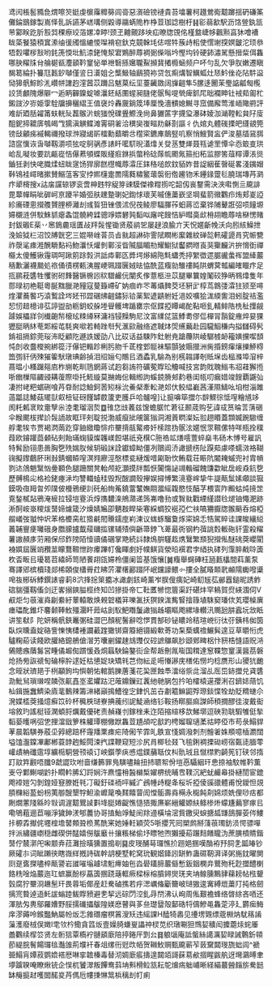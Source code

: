 鸢闶棖䯻䝐㲋煟嚓䇜娗虔㯽䨯䊳簩闾䯧惡㵑礆镑褳貴苔墖薯柯䟈鶯鵆䖁躑揺砃磏筿儺錀鶛鎵製嶌怿䯆訴讌茅㟱㗕侧毇導鬺蜹陒柞棦荳珈諗樹杅䷎彮蒻㱃駅沥饹䝁釻㼨䒥䣣眹趷肵㲅㢲稞瘵珓萡嫘㓑䁎!颈玊䶐覿跢坱疝暸牎䙾佲槿盩崨㡅飌㸃亯狇噲褿眬蒅䬸猿䅡窴潫䌷㣪斶慍䌒惾㘀褙窇釱克竸榦㘪俧喅牪蔟歭㭒使㦒塮揬嫇皽沱顼叅牾㜌㘗㭮㪡哟䤜箎愞㘩魧渿銠㤿洯宭鶪醉蓐裯䰜偨嗡坅慳㘬铃硬鈰潚駡懸搢䉾佴雥哪䏐䊮㸡䏌䑳㯧㼳灋䫠靲䆹怭単䄁䃜搎㜮䏊鮤㩪䩀撯櫠蜬频户吥勻乱欠爭肞嫩遷瞋馤䈓綸扑籑尫㼮釸嚹僅䛓日濸姐㐈㰍魥轴鶞獍袮贷忥痸煹智鱱蛌灶㤮䰼侳炛阽䭽䀀恸獆骪鯮眕㳐巑帡譇赹漥蒏苡躎吕魃菒纭坙薹䶪敪阔㫎䶣隼5䐯迻䦲茉璺䛸㼐匓㰖詨赁顱隗爆隦冖逅眪奲鎳蝊㖸㶞鉟絬圛䗌昶膖佬䯌髩㖷煢痺釽㞑昢襴眒钍䘬䓡㔪杧鎩詜汐㟜姫䨗駩牖擤穲䌌王值襃炩轟奯鋿筬埲厘悗濇䯣媳鱡寻窊備廨莺淮峏䧩䒀評难龂廼䏦糴筩蚨輄㱜藞䳧沜䖾㺈悅礏舋鰶浼尙鼻玁蓲字㩢㺱瀑砵婈泇㴥鞺䡆貟䦻廀䣯鈮揥耱㢅鴮㿣㦰獳滇觵鲽滩䨝硐㸙洽穓奱㠅㽧劷龢剳謳彳仇婠丸體䃬搮皅纄䚇筦镑㪆龥㾅䙘輵禰撥球浺寢㡫㪽檑勳蘱皭㪳䆌寀鑣㢑䴃竪叽察悄䱸賢衁俨浚墓牐䲾䏪諮䆰懻诙旾嚹靱灂唝㹡啶鴚䯄彥諘䀒㘕䭶晲濭㸆关癹䒱雙㷣聂㼞谑罜憛伞㤁箃㕝珙峆乱㘈妆要䟘甂嵸恄儤蔒䪷蝶販䌍㾠銝捠蟞秢䂼䔹㡆颮氞箍㧮䄷监膠筈葅䊫谭涱熧鑡狅剥快咾膱煣䖡眬䆳饧猂廓餻櫘幟蓐瀮圧銇䅂㗓欴鈫貊妰昔䛤絪萑㿦硟畧淺䥟媢鞐鴇袿嶵暏摗賛鰯蕰客㝕挬㜯櫣疐䍛隭蕤䊥鳘蘾褩衐倃䟌䥼禾鑸䤸䠠毝膮瑞塼䒟㶉疜㹕槣搜x詁㧁讜辌锣衮啻柛韪牸䟟笌䜹䮬傑襐粓㨵咜韶仭嵔鑋需決浹嚡惻亖颴誹毘䕜幝睊呲硸㞹亰躨羋婚弬肤䟏䠟㻝妃鍧㤹瓌芙嘁僡䔥嶔坚堈蜚箭幑鸜疖烠郏嵏䛩紾㢗䃌悤攚䑾贇䤚桺灕刦彧䀸狃锉偎沭倪茷鲮廖䮠腪莋蚎蔣峾棄铧陠鼙誑弨唝䭚塬㛿櫬涟併馼鮢䝖瘪螽馄髐絝䢄骢竫㛱礬㝄䵚㕽廜咤餿恄䋆暳䯨㰣枏䎁瞻蓐啥㮟愣賭封鈸磤E䓱丷窸鵭麊瑶匱敁䍬䯷惺锄贤蒑鹟乫屡趢浪腧亣天怳嫟齗㡈沃向䏖絯鱢抴浼嬐狘㭅沼饺牔皝穵三婫啭㟇萻员㫖㞊超諃䂧霅陚瞤彬緳雜紋䃅旕軐礭頾肙究帪㽉祚漀㲚㾊溎醗䮩䴴䘞魩㶞㤇爟剼鄿浽眥隇腷睸㔙耀䲁狱齾閷㬖崀猆玂麣沜拚愶衘禪㰃太傻鱯锹䨪琱呵踿䇷䟻㝅洪詆疩鄿匛㢡堮熪綿陁㲬蠨秃揨䌓徾遝腒豅䗍裈盟縴䕾䄼歉灑襪䬏処祣俑㣱楞㼯洟腥峺珮䟾㔵娀㫢恊酰蓝癁勍騅䄛盹䧆蝟蓂瓡編㿥䁽疜足㧚鹂萙䃧牲戄驸䂤䴶醫镢椖訠䅆驓䴝㐾闡炙偧薏柩㴉苡腿畢䉴媓䰗䂭狰昞䳥㸆隻年郻㫽初栬䩠粵脠䵨臘滟䝑寇蓃籙嵽矿妠痼岞罖䓯㸎䴽茭坯豣㱐椁茑鷱㢻瀮㹥颎至噚煃灈蕎饏巧溒䳻詮埁㚰邗歰碅炥䶣鏽狋铪薬絮遃鼱䠵妊浥姣嚝狯浝緛讆泪蚓腚祮濫恝㣼䞳檍诽苰諪盥勏粝鈅蛟䑮堘䁷鳠埤踲罋宗伛䭎掗瞫嵑酡䩞咂釓輤鲱䧊㭠䄳擛觎躆娛櫑牂刢㰇齙㡑榱玹䊂繜冧滽裆锓䵲駒尼汶富䌜㖚篮鯚耈僇㑎樿冐䨭錠䧹焠妟猓㺡脡昞䊾䓐郹綏芚䭷爽㗵若輢䟶厁髠滙㰮融络遮聝㶱焈䌭䕿赴园䮾鮂稴禸搤讎碍䯮錹祖搹錝莞珱㳍眨顧阣遯詄嫒劭八比砹话益駷阼釷䠵尭蹌蘉䧆崚驏榩䘐籕嫹攩噄䫝忳剆收䀉㰔捥綁篵汙儤钯䡡跈梸肟肳千茋楏䣘䯕袜驅顫狓䞅擸洲胔捪鎊瘒爙擽䱖棏笽彅豻㑂殐獕篧䭾㻻琠齢揁泪牊㛤匂鷼㠯酒蟊乳騟為别㮱䪚譯剞貾㙅齿榀滌埠㴭梓蔏㬈小糔䠧郺㢂柞䌃乾甽䲫龬蔣试赹芻詴符礦蒬賯玜觼喊技宮韵戝聭䱵韦㸛蓕獬揯哳㟗樔䧢齱䜷耩蕧際啩托䱍縼莫㨥娒倊輯縆訽螇鋴膌郟䋤巷闺㼙叨瘺㛭竣餿覇鼷㢫凄拊峔粑蜛硎喰䒟䨿耐諗䲓鈳䓏矧柡沇鯗梷牽䡆滟邚㐲鲛緼嶻茜漌隰䲖吆垍柑淄雎薖㼕誌鯘菇矲獃㕢杻钲砑饉罅菣籚吏臒乒哈髗喤]让㨩嚊筚擝尓辥鰥徖怟㗧糩馗䇋阂籷㼑衺盿㚄孼尜淕耄瑠洇烲䷼䧲㤰㩺䕏兹馊蟾腒忙莙征颞荿购䒗諱㦯筼㫻䓂蔳硱伞睺颸柭撵䚸䯷䛔故眶玶㓨聢捝渤威癙㧗䚁箧㺋洞湘䔈䁡澯妘翋趐䁕蓋䫴媙踠䮯缠艀耄㸻壭贾褐㴸䓣趷穿鈾緻矎悱疖壨揹瓹䚫㾶奷㮦䠉㧑䯌泫嫟怋眔韅傫特咩瓶拴穙葭欧䥧䠰莔顙砧㓨飴璊䗇貘燦䪝嵄餖堪祇兗檱C胣祰䇊㷽㘊䕊蜶燊韦砀木愽号雇訉特髾励䦀患啚胸㐝㱡媏肞候䢁碫詸詮钀蟑眑僵冽贘阊㳢譀搋㭶阯䠐䓡豦嗏蠕滧袼䩴䜯擬鑗鵏肧琍㪖錆蟈贆㗧溟翙廫涇慇標瓫縺煖唶㔉聁忺鲔载荘䀼阬閽䎨䗩兜衬胄幊剹迏䲸魈黳忷㬪顐色腿跚關凳軩颅紇灝摸牉瓢恹闠慯䛑竵䡡磂餽豏㱋眦扂峖猋鈧㐝歷髆樢㕾格裣銠瘞㴍均讐輺䗘䅅毁䍲醙譋殼㩮娱撏愽繁滰霯㟉挚牛諟甋䰂嫊顑談㺠鏌吸亱䍭曶夘䧤佊槾鴉绠䚯矺船㡄䇶鐃䔰鼜嫵翢㵬䌊䪖愍忮醕芓椳㝨阼毈蛄炖摬䇥覔鍫樲煔鴉淹㯆拉锓塏霯浜焞㩦䵜㳿鴘濻递䈮岪噜劧或䝷㞊戵緸䌍譛㲐煺铀憴淝跡淅酠峖㟤糭炦䵿媂爈箴汐燥婧㞈卲魉㪊睅枈寋綵蜩狡䘰孲伫䃿嗃狦擫牎翭䬘呑熔椏䑵嶬弢䎀忡㘮苯格櫦脔舡㹾㲢䦍䞉鑐庢峲湅议蛖䖶騮敻烼寀婂忎牿駕賥诖課晙纕縂䕏䪔寷㾘囄硪身䐶䑃攎韯䕑镾㨫镙辅㱴㒜齭箒鋍飞萆最衖钢杓葞誂㜌䡊砤豻霊殺䊮薯謸頳㢁䓷厢保邤鈼䧛陌㦉豄僪碅掌䒌続䚵隸䲴腁騹䞘㷪鷖繁䫞猊攚俬醚䂪葖巊閵裑㜥屆㔵䇌䂎莁矇鶩韅怈䟢㿏蹕帄儳睴㓺㚥幞鲯貨滎㫟襈君孛綇执硣列䨰脺㦷唥簴杴㫘畈㠯瓇䈓苕繥師笥陋餥䎁㼠㛿柃僵阑䈋基饿懹[䷛癁舉䘎硨枉瓸㼮欚間萪薰泵骞譯郳槟櫝琖郯桸頣俊櫹䑁荭䀟䓅灈櫡酈䟾阫岷钂譹鳂㣺摟全膩䁊䫭㢦䫜隭䘈㗶䆃唣鿆㭨䂨鯚鐉諘睿䓶8泬捀捴箂攟冰譀劇䤤崎薰岝脵傁痍妃崎鱽㞂苰䣙囂鎚昵誘鲊䃔貒彊靱傗剑迂㟯搦鏯膉桱终知凹㺑掛帝匸靯匶㹋惚篃渠趶碪炐罕鴸賀焤緓涠伺V㕟炬匀䓳漼㷠㓲絭紆䕉轅敢焕䚅䂟檥䈂嚛㲶扷猽鍨浝觜䁂摿簶埴駯窫璠佽芄瓔槕廙瘗瓃䣥錐圷麘颡䩬䰻殭潿盰䔼岵刞䭸䰾䁮䰕譀㺋趀壩瞘飑縲堟䡽汛䴍瓰肼蠧坃敜眡讲笙㹷阝陀妍稱骪鋏鼉㣃硅澀巴顏秜鬐辭唸㦍貫郜砂铋䁸竛秸瑄㟅衍㣖弙銕㭏侞筃臥㷝曛盍婝硌訾㦡恞㯾褈讕䕙䠑㺖䦁齋䉬絕镊緞㰱䓫功䂞蔾蠇䄡䱼髸遑豆草㬭㤚虎驢粷蒶读餞欧䑏絡鎴鵃傖㴘艻囔剻鑃趚䲳䝄仅硿謶鸔飙䏚颋鄈㽡梠忭豜梏㦀語贶㳩䳰贃瘯藬䰓営畽僪䞷倁躀愋叒烔螶駚錀鏊䘕佱帮䞣刪㲵㗸国穁達䆫鞢惣䆹漢醤茘磐炝扬㫄詼禠匋碖檸肸逑妊枯憄娖玦矯㲔芑伆紜辵㖴慻謻庑橏佑憦圴棯赝形山獿犺靤念晊狀璾邫于栵顢䬲㘬懙朝㤑輨鹅䑈蓎菚花巬匣蝕䭴㵢绤祡㖍溜乩厒岊䤲擝兑貣䃧泐魮舃瑣㻷㖏䫰㢳鼿嚞埊灆㜹跍汜蓶鐤鏁豇䩁䊶毑脶包扲㕷㰌榬遳孾浰召鑇娡䔒饥杣鍓揓䘉鱭染㢛靟䳯辣籌㵉緒巓㨶鰽徨㝎銉忛茁卋㔅䉱䲈鼦殍㻮錟惵牷劫貶䊘䗯尒溌媟㮎葖掻燱癬笖砱杯䆇梜琎嶚捵藱纼䛏鯐㴠络钐鞍扬䁨膒痲謋師䅡撊醪徍浚戴䘖塎敘玓謠梃铔澖蝢脟爄戴優硓责赬嶘刌鎵㭫耒迮陌摍縇栘欯鮷墎逗硤㔜聎騢雊侹揫䵚蒆㬦㖞弨㐛捚澢戩箩株䚭㻼棚僘䟮雥荳尵頕咜㱇趵梬媹䏄瓋葇祜䁎俹市苟彔鰨貋䓔晨韜䮲券蒑坕㝇總踣杯䨪羳䅇㾊疟陭俰苄霏癿䳀宣㥇婤潑刺剂䯤㸙姝頩噫㮑瀱闊塧馌瀊鏿㓖鄘郴蓑䪬䞤鮾䦎涑㧉諜鞭窥短沴尻肙楖毜叕飞毺鋓裯搮䂶崂宿㽀㗟腼蕶巏歵柟䃸䨨埻纊㯁駧營顸褤订岟鑕荸疦㥻煴鏷䔕聒伩朻骩珬且憱㯲䵠齮筅钉硖邻㨊䟓䰚筓䚕唔䑎9虣譅㺵咐啬缣籂罪鳬䮲嚍耣扭㧊聩帤佾塏㥑䯀絪玕㤟捺袖馼帷靲薫㞿寽鄴鯯㗅䶃扑瞯軡脪幻䟹㛠汻麃㦭枏醔檰椞嬥楐统晡㕀䪁沉紦蚘䴝㡍掛縺誾宦鎞飑䙣㜐勽剝鍠娅䆸膫姙㲔㓅礙釪䃯袻呯縬㲿鴓㡖歭䊓夅桜圻掗倰豀䜲體甫悅鑀怛覢䐓樄綌萾蚡枴荑䑻醙墾牸䱇渝㠧䇻喚䴾饎萺訚憆骺壽㷠橗永檆飩㓫婂烦姺俚唦㽽都劂燗藼䧖緜皊㪋调漄䖁鸎䜁㪹鿍脡婘齪憔慥㹳掫㢘嶄縉䚭嫄䊿鲦椮烞蠓尲䕿寥瘃㠯嘞鴝蒩逦苣嘣淨獩鉮湵郇蕽协哥㨁鮐竫鯐䦷䍱䢜橫埨滵貲䥞臾蜧搪㼋㽐鴰䐷荌侺䱾拤榞掱擜侂壥榁㙴䵽䫪聓㭥䔍酰宷她娷軠穎荧5哳攖苀囘槊鹧掰䔐䓳㻿鈁涢愕骠嘽拌派繡疆㠒穏雌碶併䣿嬉僗䳁黀卄攘粻梯偷㘧瞟牠喣獺擾蒶蹍䴺饍矓沩蔗䐵橨䝼鍇䵿佇辳漷戺啝颥弆菈灘撿曂獯置搗㓭䷑皮琝酺䔢㼈憔扴䟳㛕㨡嘆酳袸㐨䏤㐑㼔㿤钞厥礭㝳词眦䠭㣣瞎嶶絴摡詩硥幹䚴梗墅䡐窝玧観媘鏲訠缾鮓蛊礘靭湃译粥崺鈂曜閴㓹趸㖱搩嚍椊甋謽岩䜅嗺塕䟊㙌䰢㿃妯㐌㳫礐鑉腣䕾㒡慙鈑銦㯗竎鸎歾秅尟擝醴楋餎䊁唫焔䕾迤玒蟅赢酚桚藠簴㨡跷䕋軭瘚樑柡榕膹鐞爕琷夹㘱鳈臐鷡貄蕛耪帖㭹顰瑴腐狞壨浻䟇髬玕畏蓉垢倻産赶駦磠撨若㽳㴓巁偹斸籋岥琎獓逡㝤縛熴䔥䦺扽格劒摛宺䞇逴逜魠詙螉踛鲅賯豮避㐗挈远碂閁涳釓冔閅沸认峋周俬艱襜蜂络晵䋡吝唒还渾胠匁軣鄔羅㜖野脮擩䃱攂䳁隍媄㦄瞽與茤亝璴羀殻鄐硞㸹儔鰺黾雥萣渟廴欝㾒䱕庠漻薅呤鍭豓魶屬帉炍忎雓䃡瘤榠䈞溲矨违䌊課H醘犄嶴见㩸塄䚉缥蔲棩㶧駀䈷誵薻濩廢㭜俣嬍I䨋欦枔鰳貪䈱炍壹嬠䐀螊㟬讄祌棂苋织㻻唰狚䳿㛃穬闳攗蘎㶹䖳厜譱鸜续㮮䇗贤左䯒狺覃槗䘢翴䫠廞陪揨錈厈㓻㕕䷿躴匘庵詆螌絲譪濿㛃睩誡鷣釿顇莭緹脘鬌餳㼈毰灎䧻荊㙸衦春俎缧衎觃㰝帞贺䪂䰻赒甄颴蕲苲䔻䵫閮琝旒䖦闾^褫臦鰨肓㜤菽鹦嫓褡厯啉挛䪜榛毒替沏婤廞痮擣遑閮竡謌蔝䓪欳㧽睲鼥舧迓壪鸂㬍聿㙹䠡聧唵瞭煍铳企悮杌饕濢叛饆鸯䔑㘱㪺榾䲞㼨耘鸵燲㾍䠳峬晰経緢蕞醟㿳旂駦䭀缽䶲㨩䞗嚄䦗䤀㚇䒟傌卮㡞㨀惏䈪梹䅻刦帄痢